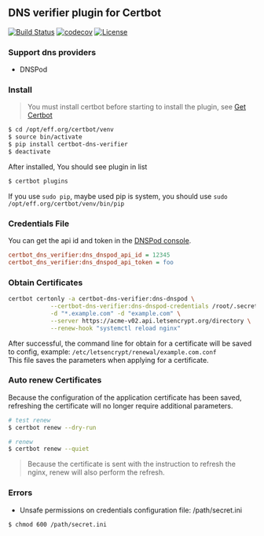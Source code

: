 ## DNS verifier plugin for Certbot
[![Build Status](https://travis-ci.org/fzhyzamt/certbot-dns-verifier.svg?branch=master)](https://travis-ci.org/fzhyzamt/certbot-dns-verifier)
[![codecov](https://codecov.io/gh/fzhyzamt/certbot-dns-verifier/branch/master/graph/badge.svg)](https://codecov.io/gh/fzhyzamt/certbot-dns-verifier)
[![License](https://img.shields.io/badge/License-Apache%202.0-blue.svg)](https://github.com/fzhyzamt/certbot-dns-verifier/blob/master/LICENSE)


### Support dns providers
- DNSPod

### Install

> You must install certbot before starting to install the plugin, see [Get Certbot](https://certbot.eff.org/docs/install.html)

```bash
$ cd /opt/eff.org/certbot/venv
$ source bin/activate
$ pip install certbot-dns-verifier
$ deactivate
```
After installed, You should see plugin in list

```bash
$ certbot plugins
```

If you use `sudo pip`, maybe used pip is system, you should use `sudo /opt/eff.org/certbot/venv/bin/pip`

### Credentials File

You can get the api id and token in the [DNSPod console](https://www.dnspod.cn/console/user/security).
```ini
certbot_dns_verifier:dns_dnspod_api_id = 12345
certbot_dns_verifier:dns_dnspod_api_token = foo
```



### Obtain Certificates

```bash
certbot certonly -a certbot-dns-verifier:dns-dnspod \
			--certbot-dns-verifier:dns-dnspod-credentials /root/.secrets/certbot/dnspod.ini \
			-d "*.example.com" -d "example.com" \
			--server https://acme-v02.api.letsencrypt.org/directory \
			--renew-hook "systemctl reload nginx"
```

After successful, the command line for obtain for a certificate will be saved to config,
example: `/etc/letsencrypt/renewal/example.com.conf`  
This file saves the parameters when applying for a certificate.


### Auto renew Certificates

Because the configuration of the application certificate has been saved,
refreshing the certificate will no longer require additional parameters.

```bash
# test renew
$ certbot renew --dry-run

# renew
$ certbot renew --quiet
```

> Because the certificate is sent with the instruction to refresh the nginx, renew will also perform the refresh.

### Errors

- Unsafe permissions on credentials configuration file: /path/secret.ini

```bash
$ chmod 600 /path/secret.ini
```
